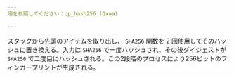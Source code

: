 ```yaml
---
項を参照してください：op_hash256 (0xaa)

---
```

スタックから先頭のアイテムを取り出し、 `SHA256` 関数を 2 回使用してそのハッシュに置き換える。入力は `SHA256` で一度ハッシュされ、その後ダイジェストが `SHA256` で二度目にハッシュされる。この2段階のプロセスにより256ビットのフィンガープリントが生成される。